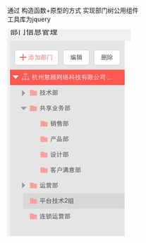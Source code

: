 通过 构造函数+原型的方式 实现部门树公用组件      
工具库为jquery

![image](https://github.com/superRzx/departmentTreeComponent/blob/master/img/design.png)
